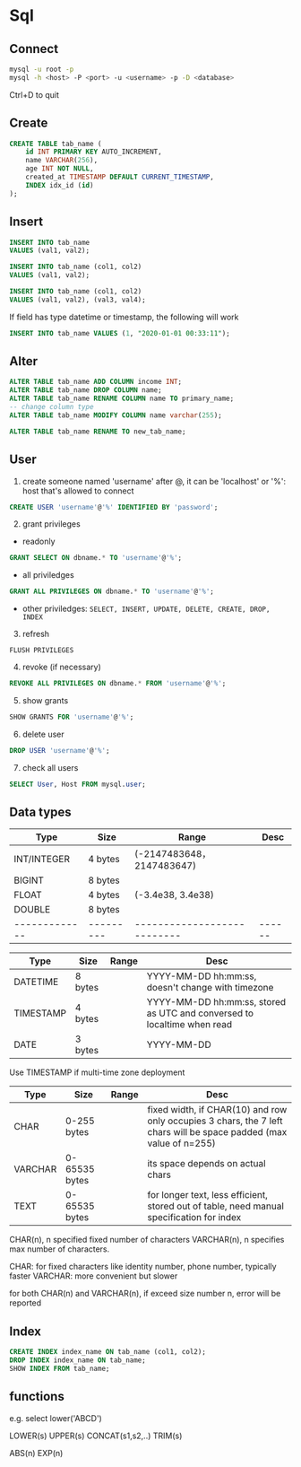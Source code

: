 # Sql

## Connect
```bash
mysql -u root -p
mysql -h <host> -P <port> -u <username> -p -D <database>
```

Ctrl+D to quit

## Create
```sql
CREATE TABLE tab_name (
    id INT PRIMARY KEY AUTO_INCREMENT,
    name VARCHAR(256),
    age INT NOT NULL,
    created_at TIMESTAMP DEFAULT CURRENT_TIMESTAMP,
    INDEX idx_id (id)
);
```


## Insert

```sql
INSERT INTO tab_name
VALUES (val1, val2);

INSERT INTO tab_name (col1, col2)
VALUES (val1, val2);
```

```sql
INSERT INTO tab_name (col1, col2)
VALUES (val1, val2), (val3, val4);

```

If field has type datetime or timestamp, the following will work
```sql
INSERT INTO tab_name VALUES (1, "2020-01-01 00:33:11");

```

## Alter

```sql
ALTER TABLE tab_name ADD COLUMN income INT;
ALTER TABLE tab_name DROP COLUMN name;
ALTER TABLE tab_name RENAME COLUMN name TO primary_name;
-- change column type
ALTER TABLE tab_name MODIFY COLUMN name varchar(255);

ALTER TABLE tab_name RENAME TO new_tab_name;

```

## User

1. create someone named 'username'
after @, it can be 'localhost' or '%': host that's allowed to connect

```sql
CREATE USER 'username'@'%' IDENTIFIED BY 'password';
```

2. grant privileges

- readonly
```sql
GRANT SELECT ON dbname.* TO 'username'@'%';
```

- all priviledges
```sql
GRANT ALL PRIVILEGES ON dbname.* TO 'username'@'%';
```

- other priviledges: `SELECT, INSERT, UPDATE, DELETE, CREATE, DROP, INDEX`


3. refresh
```sql;
FLUSH PRIVILEGES
```

4. revoke (if necessary)
```sql
REVOKE ALL PRIVILEGES ON dbname.* FROM 'username'@'%';
```

5. show grants

```sql
SHOW GRANTS FOR 'username'@'%';
```

6. delete user
```sql
DROP USER 'username'@'%';
```


7. check all users
```sql
SELECT User, Host FROM mysql.user;
```


## Data types

| Type        | Size    | Range                     | Desc |
|-------------|---------|---------------------------|------|
| INT/INTEGER | 4 bytes | (-2147483648，2147483647) |      |
| BIGINT      | 8 bytes |                           |      |
| FLOAT       | 4 bytes | (-3.4e38, 3.4e38)         |      |
| DOUBLE      | 8 bytes |                           |      |
|-------------|---------|---------------------------|------|


| Type      | Size    | Range | Desc                                                                    |
|-----------|---------|-------|-------------------------------------------------------------------------|
| DATETIME  | 8 bytes |       | YYYY-MM-DD hh:mm:ss, doesn't change with timezone                       |
| TIMESTAMP | 4 bytes |       | YYYY-MM-DD hh:mm:ss, stored as UTC and conversed to localtime when read |
| DATE      | 3 bytes |       | YYYY-MM-DD                                                              |

Use TIMESTAMP if multi-time zone deployment



| Type    | Size          | Range | Desc                                                                                                               |
|---------|---------------|-------|--------------------------------------------------------------------------------------------------------------------|
| CHAR    | 0-255 bytes   |       | fixed width, if CHAR(10) and row only occupies 3 chars, the 7 left chars will be space padded (max value of n=255) |
| VARCHAR | 0-65535 bytes |       | its space depends on actual chars                                                                                  | 
| TEXT    | 0-65535 bytes |       | for longer text, less efficient, stored out of table, need manual specification for index                          |

CHAR(n), n specified fixed number of characters
VARCHAR(n), n specifies max number of characters.

CHAR: for fixed characters like identity number, phone number, typically faster
VARCHAR: more convenient but slower
 
for both CHAR(n) and VARCHAR(n), if exceed size number n, error will be reported


## Index

```sql
CREATE INDEX index_name ON tab_name (col1, col2);
DROP INDEX index_name ON tab_name;
SHOW INDEX FROM tab_name;
```



## functions

e.g. select lower('ABCD')

LOWER(s)
UPPER(s)
CONCAT(s1,s2,..)
TRIM(s)

ABS(n)
EXP(n)




